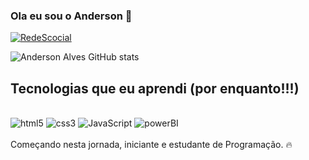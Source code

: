 ### Ola eu sou o Anderson 🤙

[![RedeScocial](https://img.shields.io/badge/LinkedIn-0077B5?style=for-the-badge&logo=linkedin&logoColor=white)](www.linkedin.com/in/anderson-cerqueira-79b238246)


![Anderson Alves GitHub stats](https://github-readme-stats.vercel.app/api?username=anderson6alves&show_icons=true&theme=radical)


## Tecnologias que eu aprendi (por enquanto!!!)

<div><br>
    <img alt="html5" src="https://img.shields.io/badge/HTML5-E34F26?style=for-the-badge&logo=html5&logoColor=white" />
    <img alt="css3" src="https://img.shields.io/badge/CSS3-1572B6?style=for-the-badge&logo=css3&logoColor=white" />
    <img alt="JavaScript" src="https://img.shields.io/badge/JavaScript-F7DF1E?style=for-the-badge&logo=javascript&logoColor=black" />
    <img alt="powerBI" src="https://img.shields.io/badge/PowerBI-F2C811?style=for-the-badge&logo=Power%20BI&logoColor=white" />
</div><br>
Começando nesta jornada, iniciante e estudante de Programação. 🔥

